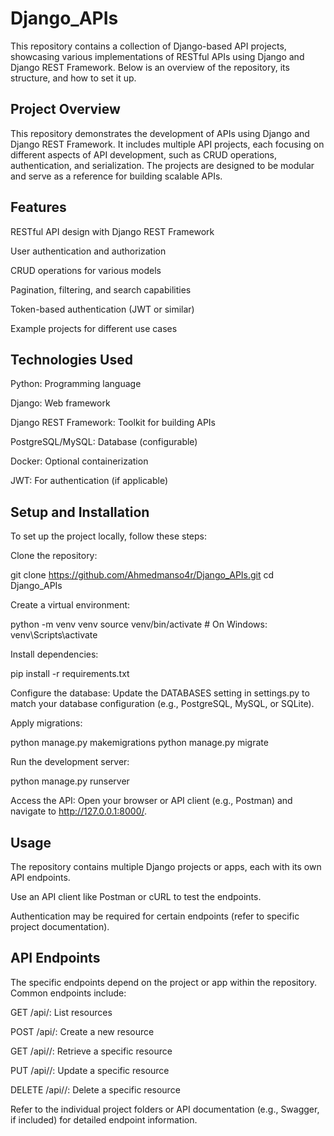 # Django_APIs

This repository contains a collection of Django-based API projects, showcasing various implementations of RESTful APIs using Django and Django REST Framework. Below is an overview of the repository, its structure, and how to set it up.


## Project Overview

This repository demonstrates the development of APIs using Django and Django REST Framework. It includes multiple API projects, each focusing on different aspects of API development, such as CRUD operations, authentication, and serialization. The projects are designed to be modular and serve as a reference for building scalable APIs.

## Features





RESTful API design with Django REST Framework



User authentication and authorization



CRUD operations for various models



Pagination, filtering, and search capabilities



Token-based authentication (JWT or similar)



Example projects for different use cases

## Technologies Used





Python: Programming language



Django: Web framework



Django REST Framework: Toolkit for building APIs



PostgreSQL/MySQL: Database (configurable)



Docker: Optional containerization



JWT: For authentication (if applicable)

## Setup and Installation

To set up the project locally, follow these steps:





Clone the repository:

git clone https://github.com/Ahmedmanso4r/Django_APIs.git
cd Django_APIs



Create a virtual environment:

python -m venv venv
source venv/bin/activate  # On Windows: venv\Scripts\activate



Install dependencies:

pip install -r requirements.txt



Configure the database: Update the DATABASES setting in settings.py to match your database configuration (e.g., PostgreSQL, MySQL, or SQLite).



Apply migrations:

python manage.py makemigrations
python manage.py migrate



Run the development server:

python manage.py runserver



Access the API: Open your browser or API client (e.g., Postman) and navigate to http://127.0.0.1:8000/.

## Usage





The repository contains multiple Django projects or apps, each with its own API endpoints.



Use an API client like Postman or cURL to test the endpoints.



Authentication may be required for certain endpoints (refer to specific project documentation).

## API Endpoints

The specific endpoints depend on the project or app within the repository. Common endpoints include:





GET /api/: List resources



POST /api/: Create a new resource



GET /api/<id>/: Retrieve a specific resource



PUT /api/<id>/: Update a specific resource



DELETE /api/<id>/: Delete a specific resource

Refer to the individual project folders or API documentation (e.g., Swagger, if included) for detailed endpoint information.
